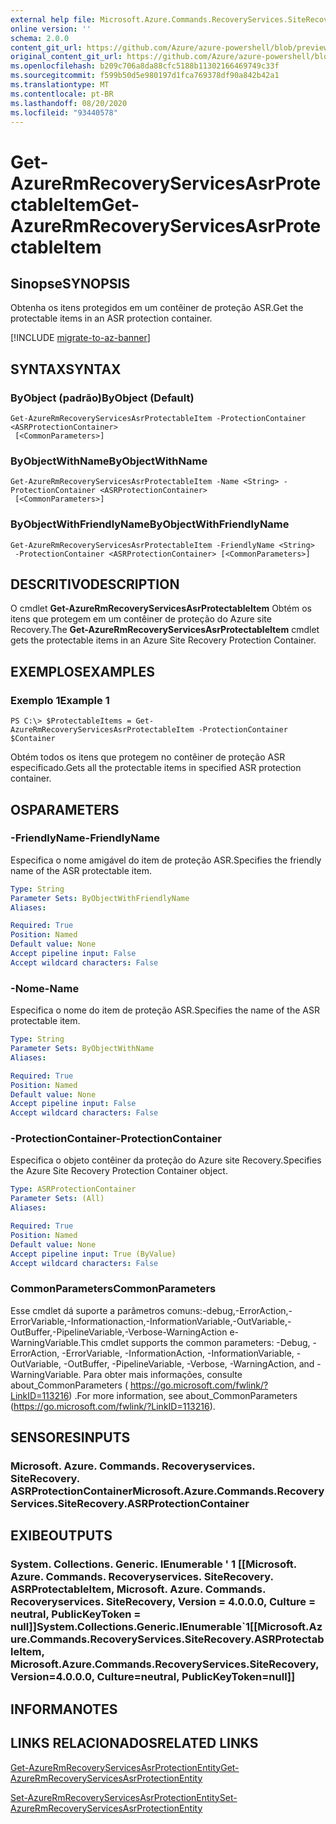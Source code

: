 ```yaml
---
external help file: Microsoft.Azure.Commands.RecoveryServices.SiteRecovery.dll-Help.xml
online version: ''
schema: 2.0.0
content_git_url: https://github.com/Azure/azure-powershell/blob/preview/src/ResourceManager/RecoveryServices.SiteRecovery/Commands.RecoveryServices.SiteRecovery/help/Get-AzureRmRecoveryServicesAsrProtectableItem.md
original_content_git_url: https://github.com/Azure/azure-powershell/blob/preview/src/ResourceManager/RecoveryServices.SiteRecovery/Commands.RecoveryServices.SiteRecovery/help/Get-AzureRmRecoveryServicesAsrProtectableItem.md
ms.openlocfilehash: b209c706a8da88cfc5188b11302166469749c33f
ms.sourcegitcommit: f599b50d5e980197d1fca769378df90a842b42a1
ms.translationtype: MT
ms.contentlocale: pt-BR
ms.lasthandoff: 08/20/2020
ms.locfileid: "93440578"
---
```

# <span data-ttu-id="2558d-101">Get-AzureRmRecoveryServicesAsrProtectableItem</span><span class="sxs-lookup"><span data-stu-id="2558d-101">Get-AzureRmRecoveryServicesAsrProtectableItem</span></span>

## <span data-ttu-id="2558d-102">Sinopse</span><span class="sxs-lookup"><span data-stu-id="2558d-102">SYNOPSIS</span></span>
<span data-ttu-id="2558d-103">Obtenha os itens protegidos em um contêiner de proteção ASR.</span><span class="sxs-lookup"><span data-stu-id="2558d-103">Get the protectable items in an ASR protection container.</span></span>

[!INCLUDE [migrate-to-az-banner](../../includes/migrate-to-az-banner.md)]

## <span data-ttu-id="2558d-104">SYNTAX</span><span class="sxs-lookup"><span data-stu-id="2558d-104">SYNTAX</span></span>

### <span data-ttu-id="2558d-105">ByObject (padrão)</span><span class="sxs-lookup"><span data-stu-id="2558d-105">ByObject (Default)</span></span>
```
Get-AzureRmRecoveryServicesAsrProtectableItem -ProtectionContainer <ASRProtectionContainer>
 [<CommonParameters>]
```

### <span data-ttu-id="2558d-106">ByObjectWithName</span><span class="sxs-lookup"><span data-stu-id="2558d-106">ByObjectWithName</span></span>
```
Get-AzureRmRecoveryServicesAsrProtectableItem -Name <String> -ProtectionContainer <ASRProtectionContainer>
 [<CommonParameters>]
```

### <span data-ttu-id="2558d-107">ByObjectWithFriendlyName</span><span class="sxs-lookup"><span data-stu-id="2558d-107">ByObjectWithFriendlyName</span></span>
```
Get-AzureRmRecoveryServicesAsrProtectableItem -FriendlyName <String>
 -ProtectionContainer <ASRProtectionContainer> [<CommonParameters>]
```

## <span data-ttu-id="2558d-108">DESCRITIVO</span><span class="sxs-lookup"><span data-stu-id="2558d-108">DESCRIPTION</span></span>
<span data-ttu-id="2558d-109">O cmdlet **Get-AzureRmRecoveryServicesAsrProtectableItem** Obtém os itens que protegem em um contêiner de proteção do Azure site Recovery.</span><span class="sxs-lookup"><span data-stu-id="2558d-109">The **Get-AzureRmRecoveryServicesAsrProtectableItem** cmdlet gets the protectable items in an Azure Site Recovery Protection Container.</span></span>

## <span data-ttu-id="2558d-110">EXEMPLOS</span><span class="sxs-lookup"><span data-stu-id="2558d-110">EXAMPLES</span></span>

### <span data-ttu-id="2558d-111">Exemplo 1</span><span class="sxs-lookup"><span data-stu-id="2558d-111">Example 1</span></span>
```
PS C:\> $ProtectableItems = Get-AzureRmRecoveryServicesAsrProtectableItem -ProtectionContainer $Container
```

<span data-ttu-id="2558d-112">Obtém todos os itens que protegem no contêiner de proteção ASR especificado.</span><span class="sxs-lookup"><span data-stu-id="2558d-112">Gets all the protectable items in specified ASR protection container.</span></span>

## <span data-ttu-id="2558d-113">OS</span><span class="sxs-lookup"><span data-stu-id="2558d-113">PARAMETERS</span></span>

### <span data-ttu-id="2558d-114">-FriendlyName</span><span class="sxs-lookup"><span data-stu-id="2558d-114">-FriendlyName</span></span>
<span data-ttu-id="2558d-115">Especifica o nome amigável do item de proteção ASR.</span><span class="sxs-lookup"><span data-stu-id="2558d-115">Specifies the friendly name of the ASR protectable item.</span></span>

```yaml
Type: String
Parameter Sets: ByObjectWithFriendlyName
Aliases: 

Required: True
Position: Named
Default value: None
Accept pipeline input: False
Accept wildcard characters: False
```

### <span data-ttu-id="2558d-116">-Nome</span><span class="sxs-lookup"><span data-stu-id="2558d-116">-Name</span></span>
<span data-ttu-id="2558d-117">Especifica o nome do item de proteção ASR.</span><span class="sxs-lookup"><span data-stu-id="2558d-117">Specifies the name of the ASR protectable item.</span></span>

```yaml
Type: String
Parameter Sets: ByObjectWithName
Aliases: 

Required: True
Position: Named
Default value: None
Accept pipeline input: False
Accept wildcard characters: False
```

### <span data-ttu-id="2558d-118">-ProtectionContainer</span><span class="sxs-lookup"><span data-stu-id="2558d-118">-ProtectionContainer</span></span>
<span data-ttu-id="2558d-119">Especifica o objeto contêiner da proteção do Azure site Recovery.</span><span class="sxs-lookup"><span data-stu-id="2558d-119">Specifies the Azure Site Recovery Protection Container object.</span></span>

```yaml
Type: ASRProtectionContainer
Parameter Sets: (All)
Aliases: 

Required: True
Position: Named
Default value: None
Accept pipeline input: True (ByValue)
Accept wildcard characters: False
```

### <span data-ttu-id="2558d-120">CommonParameters</span><span class="sxs-lookup"><span data-stu-id="2558d-120">CommonParameters</span></span>
<span data-ttu-id="2558d-121">Esse cmdlet dá suporte a parâmetros comuns:-debug,-ErrorAction,-ErrorVariable,-Informationaction,-InformationVariable,-OutVariable,-OutBuffer,-PipelineVariable,-Verbose-WarningAction e-WarningVariable.</span><span class="sxs-lookup"><span data-stu-id="2558d-121">This cmdlet supports the common parameters: -Debug, -ErrorAction, -ErrorVariable, -InformationAction, -InformationVariable, -OutVariable, -OutBuffer, -PipelineVariable, -Verbose, -WarningAction, and -WarningVariable.</span></span> <span data-ttu-id="2558d-122">Para obter mais informações, consulte about_CommonParameters ( https://go.microsoft.com/fwlink/?LinkID=113216) .</span><span class="sxs-lookup"><span data-stu-id="2558d-122">For more information, see about_CommonParameters (https://go.microsoft.com/fwlink/?LinkID=113216).</span></span>

## <span data-ttu-id="2558d-123">SENSORES</span><span class="sxs-lookup"><span data-stu-id="2558d-123">INPUTS</span></span>

### <span data-ttu-id="2558d-124">Microsoft. Azure. Commands. Recoveryservices. SiteRecovery. ASRProtectionContainer</span><span class="sxs-lookup"><span data-stu-id="2558d-124">Microsoft.Azure.Commands.RecoveryServices.SiteRecovery.ASRProtectionContainer</span></span>

## <span data-ttu-id="2558d-125">EXIBE</span><span class="sxs-lookup"><span data-stu-id="2558d-125">OUTPUTS</span></span>

### <span data-ttu-id="2558d-126">System. Collections. Generic. IEnumerable ' 1 [[Microsoft. Azure. Commands. Recoveryservices. SiteRecovery. ASRProtectableItem, Microsoft. Azure. Commands. Recoveryservices. SiteRecovery, Version = 4.0.0.0, Culture = neutral, PublicKeyToken = null]]</span><span class="sxs-lookup"><span data-stu-id="2558d-126">System.Collections.Generic.IEnumerable\`1[[Microsoft.Azure.Commands.RecoveryServices.SiteRecovery.ASRProtectableItem, Microsoft.Azure.Commands.RecoveryServices.SiteRecovery, Version=4.0.0.0, Culture=neutral, PublicKeyToken=null]]</span></span>

## <span data-ttu-id="2558d-127">INFORMA</span><span class="sxs-lookup"><span data-stu-id="2558d-127">NOTES</span></span>

## <span data-ttu-id="2558d-128">LINKS RELACIONADOS</span><span class="sxs-lookup"><span data-stu-id="2558d-128">RELATED LINKS</span></span>

[<span data-ttu-id="2558d-129">Get-AzureRmRecoveryServicesAsrProtectionEntity</span><span class="sxs-lookup"><span data-stu-id="2558d-129">Get-AzureRmRecoveryServicesAsrProtectionEntity</span></span>](./Get-AzureRmRecoveryServicesAsrProtectionEntity.md)

[<span data-ttu-id="2558d-130">Set-AzureRmRecoveryServicesAsrProtectionEntity</span><span class="sxs-lookup"><span data-stu-id="2558d-130">Set-AzureRmRecoveryServicesAsrProtectionEntity</span></span>](./Set-AzureRmRecoveryServicesAsrProtectionEntity.md)
